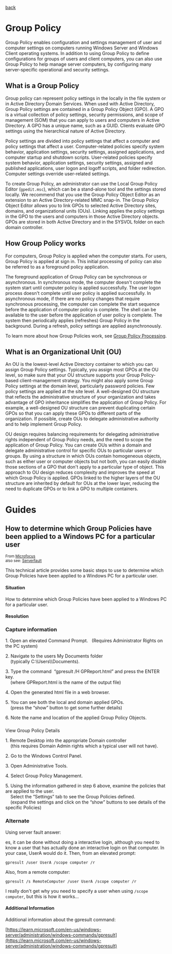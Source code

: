[back](./README.md)
# Group Policy

Group Policy enables configuration and settings management of user and computer settings on computers running Windows Server and Windows Client operating systems. In addition to using Group Policy to define configurations for groups of users and client computers, you can also use Group Policy to help manage server computers, by configuring many server-specific operational and security settings.


## What is a Group Policy

Group policy can represent policy settings in the locally in the file system or in Active Directory Domain Services. When used with Active Directory, Group Policy settings are contained in a Group Policy Object (GPO). A GPO is a virtual collection of policy settings, security permissions, and scope of management (SOM) that you can apply to users and computers in Active Directory. A GPO has a unique name, such as a GUID. Clients evaluate GPO settings using the hierarchical nature of Active Directory.

Policy settings are divided into policy settings that affect a computer and policy settings that affect a user. Computer-related policies specify system behavior, application settings, security settings, assigned applications, and computer startup and shutdown scripts. User-related policies specify system behavior, application settings, security settings, assigned and published applications, user logon and logoff scripts, and folder redirection. Computer settings override user-related settings.

To create Group Policy, an administrator can use the Local Group Policy Editor (`gpedit.msc`), which can be a stand-alone tool and the settings stored locally. We recommend that you use the Group Policy Object Editor as an extension to an Active Directory-related MMC snap-in. The Group Policy Object Editor allows you to link GPOs to selected Active Directory sites, domains, and organizational units (OUs). Linking applies the policy settings in the GPO to the users and computers in those Active Directory objects. GPOs are stored in both Active Directory and in the SYSVOL folder on each domain controller.

[](https://learn.microsoft.com/en-us/windows-server/identity/ad-ds/manage/group-policy/group-policy-overview#how-group-policy-works)

## How Group Policy works

For computers, Group Policy is applied when the computer starts. For users, Group Policy is applied at sign in. This initial processing of policy can also be referred to as a foreground policy application.

The foreground application of Group Policy can be synchronous or asynchronous. In synchronous mode, the computer doesn't complete the system start until computer policy is applied successfully. The user logon process doesn't complete until user policy is applied successfully. In asynchronous mode, if there are no policy changes that require synchronous processing, the computer can complete the start sequence before the application of computer policy is complete. The shell can be available to the user before the application of user policy is complete. The system then periodically applies (refreshes) Group Policy in the background. During a refresh, policy settings are applied asynchronously.

To learn more about how Group Policies work, see [Group Policy Processing](https://learn.microsoft.com/en-us/windows-server/identity/ad-ds/manage/group-policy/group-policy-processing).

[](https://learn.microsoft.com/en-us/windows-server/identity/ad-ds/manage/group-policy/group-policy-overview#what-is-an-organizational-unit-ou)

## What is an Organizational Unit (OU)

An OU is the lowest-level Active Directory container to which you can assign Group Policy settings. Typically, you assign most GPOs at the OU level, so make sure that your OU structure supports your Group Policy-based client-management strategy. You might also apply some Group Policy settings at the domain level, particularly password policies. Few policy settings are applied at the site level. A well-designed OU structure that reflects the administrative structure of your organization and takes advantage of GPO inheritance simplifies the application of Group Policy. For example, a well-designed OU structure can prevent duplicating certain GPOs so that you can apply these GPOs to different parts of the organization. If possible, create OUs to delegate administrative authority and to help implement Group Policy.

OU design requires balancing requirements for delegating administrative rights independent of Group Policy needs, and the need to scope the application of Group Policy. You can create OUs within a domain and delegate administrative control for specific OUs to particular users or groups. By using a structure in which OUs contain homogeneous objects, such as either user or computer objects but not both, you can easily disable those sections of a GPO that don't apply to a particular type of object. This approach to OU design reduces complexity and improves the speed at which Group Policy is applied. GPOs linked to the higher layers of the OU structure are inherited by default for OUs at the lower layer, reducing the need to duplicate GPOs or to link a GPO to multiple containers.

# Guides 

## How to determine which Group Policies have been applied to a Windows PC for a particular user

<sub>From <a href="https://portal.microfocus.com/s/article/KM000012465?language=en_US">Microfocus</a></br>also see: <a href="https://serverfault.com/questions/883244/gpresult-error-the-user-does-not-have-rsop-data-fails-as-domain-admin">Serverfault</a></sub>

This technical article provides some basic steps to use to determine which Group Policies have been applied to a Windows PC for a particular user.

#### Situation

How to determine which Group Policies have been applied to a Windows PC for a particular user.

#### Resolution

### Capture information

1\. Open an elevated Command Prompt.   (Requires Administrator Rights on the PC system)  
  
2\. Navigate to the users My Documents folder  
    (typically C:\\Users\\<username>\\Documents).  
  
3\. Type the command  “gpresult /H GPReport.html” and press the ENTER key.  
    (where GPReport.html is the name of the output file)   
  
4\. Open the generated html file in a web browser.  
  
5\. You can see both the local and domain applied GPOs.  
    (press the “show” button to get some further details)  
  
6\. Note the name and location of the applied Group Policy Objects.

###   
View Group Policy Details

1\. Remote Desktop into the appropriate Domain controller    
    (this requires Domain Admin rights which a typical user will not have).  
  
2\. Go to the Windows Control Panel.  
  
3\. Open Administrative Tools.  
  
4\. Select Group Policy Management.  
  
5\. Using the information gathered in step 6 above, examine the policies that are applied to the user.  
    Select the “Settings” tab to see the Group Policies defined.  
    (expand the settings and click on the “show” buttons to see details of the specific Policies)

### Alternate

Using server fault answer: 

es, it can be done without doing a interactive login, although you need to know a user that has actually done an interactive login on that computer. In your case, UserA would do it. Then, from an elevated prompt:

    gpresult /user UserA /scope computer /r
    

Also, from a remote computer:

    gpresult /s RemoteComputer /user UserA /scope computer /r
    

I really don't get why you need to specify a user when using `/scope computer`, but this is how it works...


#### Additional Information

Additional information about the gpresult command:

[https://learn.microsoft.com/en-us/windows-server/administration/windows-commands/gpresult](https://learn.microsoft.com/en-us/windows-server/administration/windows-commands/gpresult)

